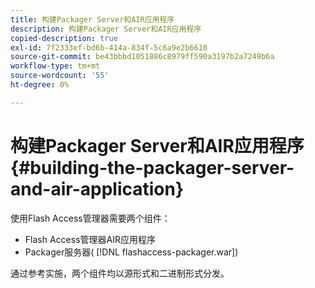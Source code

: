 ```yaml
---
title: 构建Packager Server和AIR应用程序
description: 构建Packager Server和AIR应用程序
copied-description: true
exl-id: 7f2333ef-bd6b-414a-834f-5c6a9e2b6610
source-git-commit: be43bbbd1051886c8979ff590a3197b2a7249b6a
workflow-type: tm+mt
source-wordcount: '55'
ht-degree: 0%

---
```


# 构建Packager Server和AIR应用程序 {#building-the-packager-server-and-air-application}

使用Flash Access管理器需要两个组件：

* Flash Access管理器AIR应用程序
* Packager服务器( [!DNL flashaccess-packager.war])

通过参考实施，两个组件均以源形式和二进制形式分发。
